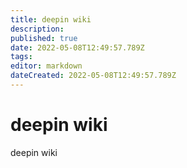 ```yaml
---
title: deepin wiki
description: 
published: true
date: 2022-05-08T12:49:57.789Z
tags: 
editor: markdown
dateCreated: 2022-05-08T12:49:57.789Z
---
```


# deepin wiki
deepin wiki